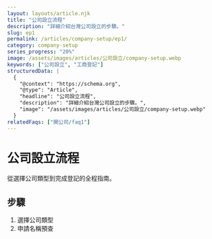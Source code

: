 ```yaml
---
layout: layouts/article.njk
title: "公司設立流程"
description: "詳細介紹台灣公司設立的步驟。"
slug: ep1
permalink: /articles/company-setup/ep1/
category: company-setup
series_progress: "20%"
image: /assets/images/articles/公司設立/company-setup.webp
keywords: ["公司設立", "工商登記"]
structuredData: |
  {
    "@context": "https://schema.org",
    "@type": "Article",
    "headline": "公司設立流程",
    "description": "詳細介紹台灣公司設立的步驟。",
    "image": "/assets/images/articles/公司設立/company-setup.webp"
  }
relatedFaqs: ["開公司/faq1"]
---
```

# 公司設立流程
從選擇公司類型到完成登記的全程指南。
## 步驟
1. 選擇公司類型
2. 申請名稱預查
